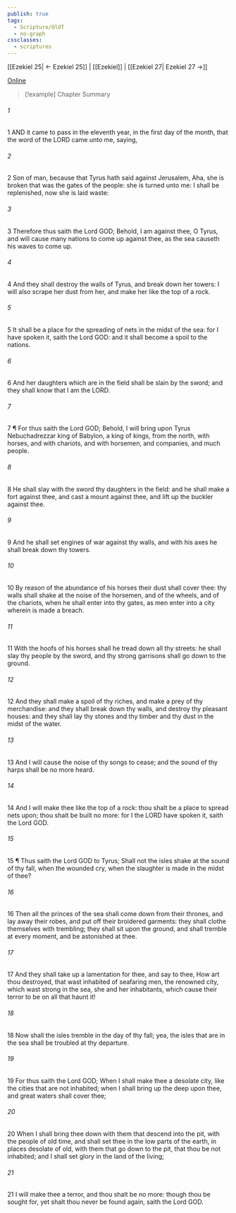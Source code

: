 ```yaml
---
publish: true
tags:
  - Scripture/OldT
  - no-graph
cssclasses:
  - scriptures
---
```

[[Ezekiel 25| ← Ezekiel 25]] | [[Ezekiel]] | [[Ezekiel 27| Ezekiel 27 →]]

[Online](https://churchofjesuschrist.org/study/scriptures/ot/ezek/26?lang=eng)

>[!example] Chapter Summary
>
###### 1
1 AND it came to pass in the eleventh year, in the first day of the month, that the word of the LORD came unto me, saying,
###### 2
2 Son of man, because that Tyrus hath said against Jerusalem, Aha, she is broken that was the gates of the people: she is turned unto me: I shall be replenished, now she is laid waste:
###### 3
3 Therefore thus saith the Lord GOD; Behold, I am against thee, O Tyrus, and will cause many nations to come up against thee, as the sea causeth his waves to come up.
###### 4
4 And they shall destroy the walls of Tyrus, and break down her towers: I will also scrape her dust from her, and make her like the top of a rock.
###### 5
5 It shall be a place for the spreading of nets in the midst of the sea: for I have spoken it, saith the Lord GOD: and it shall become a spoil to the nations.
###### 6
6 And her daughters which are in the field shall be slain by the sword; and they shall know that I am the LORD.
###### 7
7 ¶ For thus saith the Lord GOD; Behold, I will bring upon Tyrus Nebuchadrezzar king of Babylon, a king of kings, from the north, with horses, and with chariots, and with horsemen, and companies, and much people.
###### 8
8 He shall slay with the sword thy daughters in the field: and he shall make a fort against thee, and cast a mount against thee, and lift up the buckler against thee.
###### 9
9 And he shall set engines of war against thy walls, and with his axes he shall break down thy towers.
###### 10
10 By reason of the abundance of his horses their dust shall cover thee: thy walls shall shake at the noise of the horsemen, and of the wheels, and of the chariots, when he shall enter into thy gates, as men enter into a city wherein is made a breach.
###### 11
11 With the hoofs of his horses shall he tread down all thy streets: he shall slay thy people by the sword, and thy strong garrisons shall go down to the ground.
###### 12
12 And they shall make a spoil of thy riches, and make a prey of thy merchandise: and they shall break down thy walls, and destroy thy pleasant houses: and they shall lay thy stones and thy timber and thy dust in the midst of the water.
###### 13
13 And I will cause the noise of thy songs to cease; and the sound of thy harps shall be no more heard.
###### 14
14 And I will make thee like the top of a rock: thou shalt be a place to spread nets upon; thou shalt be built no more: for I the LORD have spoken it, saith the Lord GOD.
###### 15
15 ¶ Thus saith the Lord GOD to Tyrus; Shall not the isles shake at the sound of thy fall, when the wounded cry, when the slaughter is made in the midst of thee?
###### 16
16 Then all the princes of the sea shall come down from their thrones, and lay away their robes, and put off their broidered garments: they shall clothe themselves with trembling; they shall sit upon the ground, and shall tremble at every moment, and be astonished at thee.
###### 17
17 And they shall take up a lamentation for thee, and say to thee, How art thou destroyed, that wast inhabited of seafaring men, the renowned city, which wast strong in the sea, she and her inhabitants, which cause their terror to be on all that haunt it!
###### 18
18 Now shall the isles tremble in the day of thy fall; yea, the isles that are in the sea shall be troubled at thy departure.
###### 19
19 For thus saith the Lord GOD; When I shall make thee a desolate city, like the cities that are not inhabited; when I shall bring up the deep upon thee, and great waters shall cover thee;
###### 20
20 When I shall bring thee down with them that descend into the pit, with the people of old time, and shall set thee in the low parts of the earth, in places desolate of old, with them that go down to the pit, that thou be not inhabited; and I shall set glory in the land of the living;
###### 21
21 I will make thee a terror, and thou shalt be no more: though thou be sought for, yet shalt thou never be found again, saith the Lord GOD.



